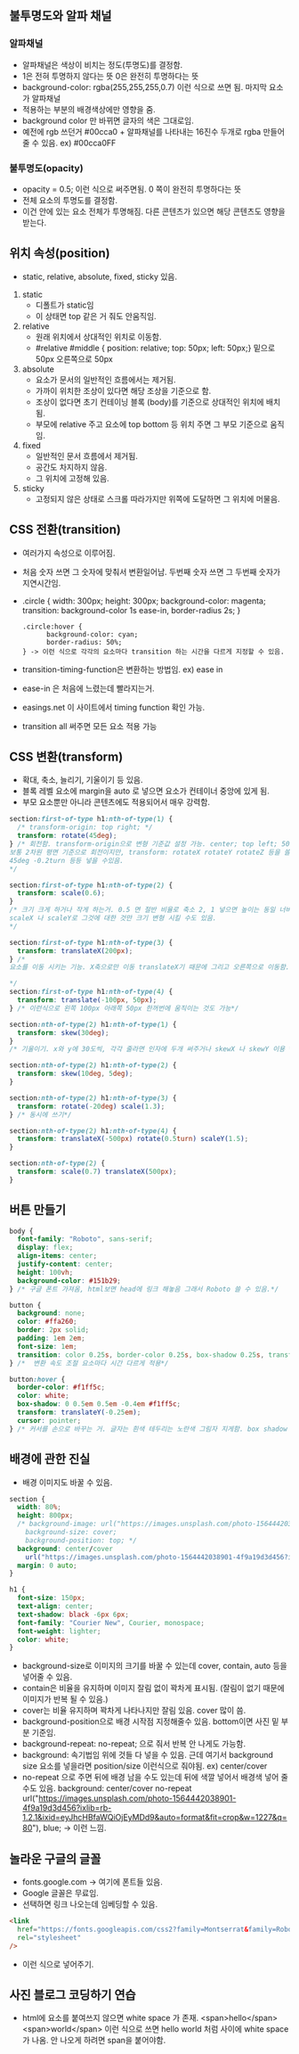 ## 불투명도와 알파 채널

### 알파채널

- 알파채널은 색상이 비치는 정도(투명도)를 결정함.
- 1은 전혀 투명하지 않다는 뜻 0은 완전히 투명하다는 뜻
- background-color: rgba(255,255,255,0.7) 이런 식으로 쓰면 됨. 마지막 요소가 알파채널
- 적용하는 부분의 배경색상에만 영향을 줌.
- background color 만 바뀌면 글자의 색은 그대로임.
- 예전에 rgb 쓰던거 #00cca0 + 알파채널를 나타내는 16진수 두개로 rgba 만들어 줄 수 있음. ex) #00cca0FF

### 불투명도(opacity)

- opacity = 0.5; 이런 식으로 써주면됨. 0 쪽이 완전히 투명하다는 뜻
- 전체 요소의 투명도를 결정함.
- 이건 안에 있는 요소 전체가 투명해짐. 다른 콘텐츠가 있으면 해당 콘텐츠도 영향을 받는다.

## 위치 속성(position)

- static, relative, absolute, fixed, sticky 있음.

1. static
   - 디폴트가 static임
   - 이 상태면 top 같은 거 줘도 안움직임.
2. relative
   - 원래 위치에서 상대적인 위치로 이동함.
   - #relative #middle {
     position: relative;
     top: 50px;
     left: 50px;} 밑으로 50px 오른쪽으로 50px
3. absolute
   - 요소가 문서의 일반적인 흐름에서는 제거됨.
   - 가까이 위치한 조상이 있다면 해당 조상을 기준으로 함.
   - 조상이 없다면 초기 컨테이닝 블록 (body)를 기준으로 상대적인 위치에 배치됨.
   - 부모에 relative 주고 요소에 top bottom 등 위치 주면 그 부모 기준으로 움직임.
4. fixed
   - 일반적인 문서 흐름에서 제거됨.
   - 공간도 차지하지 않음.
   - 그 위치에 고정해 있음.
5. sticky
   - 고정되지 않은 상태로 스크롤 따라가지만 위쪽에 도달하면 그 위치에 머물음.

## CSS 전환(transition)

- 여러가지 속성으로 이루어짐.
- 처음 숫자 쓰면 그 숫자에 맞춰서 변환일어남. 두번째 숫자 쓰면 그 두번째 숫자가 지연시간임.
- .circle {
  width: 300px;
  height: 300px;
  background-color: magenta;
  transition: background-color 1s ease-in, border-radius 2s;
  }

      .circle:hover {
      		background-color: cyan;
      		border-radius: 50%;
      } -> 이런 식으로 각각의 요소마다 transition 하는 시간을 다르게 지정할 수 있음.

- transition-timing-function은 변환하는 방법임. ex) ease in
- ease-in 은 처음에 느렸는데 빨라지는거.
- easings.net 이 사이트에서 timing function 확인 가능.
- transition all 써주면 모든 요소 적용 가능

## CSS 변환(transform)

- 확대, 축소, 늘리기, 기울이기 등 있음.
- 블록 레벨 요소에 margin을 auto 로 넣으면 요소가 컨테이너 중앙에 있게 됨.
- 부모 요소뿐만 아니라 콘텐츠에도 적용되어서 매우 강력함.

```css
section:first-of-type h1:nth-of-type(1) {
  /* transform-origin: top right; */
  transform: rotate(45deg);
} /* 회전함. transform-origin으로 변형 기준값 설정 가능. center; top left; 50px 5px; 등등
보통 2차원 평면 기준으로 회전이지만, transform: rotateX rotateY rotateZ 등을 쓸 수있음.
45deg -0.2turn 등등 넣을 수있음.
*/

section:first-of-type h1:nth-of-type(2) {
  transform: scale(0.6);
}
/* 크기 크게 하거나 작게 하는거. 0.5 면 절반 비율로 축소 2, 1 넣으면 높이는 동일 너비 두배
scaleX 나 scaleY로 그것에 대한 것만 크기 변형 시킬 수도 있음.
*/

section:first-of-type h1:nth-of-type(3) {
  transform: translateX(200px);
} /*
요소를 이동 시키는 기능. X축으로만 이동 translateX기 때문에 그리고 오른쪽으로 이동함.

*/
section:first-of-type h1:nth-of-type(4) {
  transform: translate(-100px, 50px);
} /* 이런식으로 왼쪽 100px 아래쪽 50px 한꺼번에 움직이는 것도 가능*/

section:nth-of-type(2) h1:nth-of-type(1) {
  transform: skew(30deg);
}
/* 기울이기. x와 y에 30도씩, 각각 줄라면 인자에 두개 써주거나 skewX 나 skewY 이용 */

section:nth-of-type(2) h1:nth-of-type(2) {
  transform: skew(10deg, 5deg);
}

section:nth-of-type(2) h1:nth-of-type(3) {
  transform: rotate(-20deg) scale(1.3);
} /* 동시에 쓰기*/

section:nth-of-type(2) h1:nth-of-type(4) {
  transform: translateX(-500px) rotate(0.5turn) scaleY(1.5);
}

section:nth-of-type(2) {
  transform: scale(0.7) translateX(500px);
}
```

## 버튼 만들기

```css
body {
  font-family: "Roboto", sans-serif;
  display: flex;
  align-items: center;
  justify-content: center;
  height: 100vh;
  background-color: #151b29;
} /* 구글 폰트 가져옴, html보면 head에 링크 해놓음 그래서 Roboto 쓸 수 있음.*/

button {
  background: none;
  color: #ffa260;
  border: 2px solid;
  padding: 1em 2em;
  font-size: 1em;
  transition: color 0.25s, border-color 0.25s, box-shadow 0.25s, transform 0.25s;
} /*  변환 속도 조절 요소마다 시간 다르게 적용*/

button:hover {
  border-color: #f1ff5c;
  color: white;
  box-shadow: 0 0.5em 0.5em -0.4em #f1ff5c;
  transform: translateY(-0.25em);
  cursor: pointer;
} /* 커서를 손으로 바꾸는 거. 글자는 흰색 테두리는 노란색 그림자 지게함. box shadow 요소에 따른 거는 검색 해봐야할듯. transform으로 Y축으로 띄워줌.*/
```

## 배경에 관한 진실

- 배경 이미지도 바꿀 수 있음.

```css
section {
  width: 80%;
  height: 800px;
  /* background-image: url("https://images.unsplash.com/photo-1564442038901-4f9a19d3d456?ixlib=rb-1.2.1&ixid=eyJhcHBfaWQiOjEyMDd9&auto=format&fit=crop&w=1227&q=80");
    background-size: cover;
    background-position: top; */
  background: center/cover
    url("https://images.unsplash.com/photo-1564442038901-4f9a19d3d456?ixlib=rb-1.2.1&ixid=eyJhcHBfaWQiOjEyMDd9&auto=format&fit=crop&w=1227&q=80");
  margin: 0 auto;
}

h1 {
  font-size: 150px;
  text-align: center;
  text-shadow: black -6px 6px;
  font-family: "Courier New", Courier, monospace;
  font-weight: lighter;
  color: white;
}
```

- background-size로 이미지의 크기를 바꿀 수 있는데 cover, contain, auto 등을 넣어줄 수 있음.
- contain은 비율을 유지하며 이미지 잘림 없이 꽉차게 표시됨. (잘림이 없기 때문에 이미지가 반복 될 수 있음.)
- cover는 비율 유지하며 꽉차게 나타나지만 잘림 있음. cover 많이 씀.
- background-position으로 배경 시작점 지정해줄수 있음. bottom이면 사진 밑 부분 기준임.
- background-repeat: no-repeat; 으로 줘서 반복 안 나게도 가능함.
- background: 속기법임 위에 것들 다 넣을 수 있음. 근데 여기서 background size 요소를 넣을라면 position/size 이런식으로 줘야됨. ex) center/cover
- no-repeat 으로 주면 뒤에 배경 남을 수도 있는데 뒤에 색깔 넣어서 배경색 넣어 줄 수도 있음.
  background: center/cover no-repeat url("https://images.unsplash.com/photo-1564442038901-4f9a19d3d456?ixlib=rb-1.2.1&ixid=eyJhcHBfaWQiOjEyMDd9&auto=format&fit=crop&w=1227&q=80"), blue; -> 이런 느낌.

## 놀라운 구글의 글꼴

- fonts.google.com -> 여기에 폰트들 있음.
- Google 글꼴은 무료임.
- 선택하면 링크 나오는데 임베딩할 수 있음.

```html
<link
  href="https://fonts.googleapis.com/css2?family=Montserrat&family=Roboto:wght@100;400&display=swap"
  rel="stylesheet"
/>
```

- 이런 식으로 넣어주기.

## 사진 블로그 코딩하기 연습

- html에 요소를 붙여쓰지 않으면 white space 가 존재.
  \<span>hello\</span> \<span>world\</span> 이런 식으로 쓰면 hello world 처럼 사이에 white space 가 나옴. 안 나오게 하려면 span을 붙어야함.
